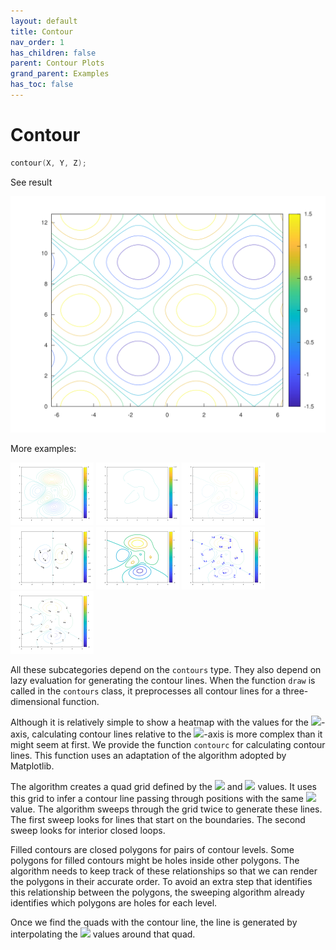 ```yaml
---
layout: default
title: Contour
nav_order: 1
has_children: false
parent: Contour Plots
grand_parent: Examples
has_toc: false
---
```

# Contour

```cpp
contour(X, Y, Z);
```


See result

[![example_contour_1](../contour_plots/contour/contour_1.svg)](https://github.com/alandefreitas/matplotplusplus/blob/master/examples/contour_plots/contour/contour_1.cpp)

More examples:
    
[![example_contour_2](../contour_plots/contour/contour_2_thumb.png)](https://github.com/alandefreitas/matplotplusplus/blob/master/examples/contour_plots/contour/contour_2.cpp)  [![example_contour_3](../contour_plots/contour/contour_3_thumb.png)](https://github.com/alandefreitas/matplotplusplus/blob/master/examples/contour_plots/contour/contour_3.cpp)  [![example_contour_4](../contour_plots/contour/contour_4_thumb.png)](https://github.com/alandefreitas/matplotplusplus/blob/master/examples/contour_plots/contour/contour_4.cpp)  [![example_contour_5](../contour_plots/contour/contour_5_thumb.png)](https://github.com/alandefreitas/matplotplusplus/blob/master/examples/contour_plots/contour/contour_5.cpp)  [![example_contour_6](../contour_plots/contour/contour_6_thumb.png)](https://github.com/alandefreitas/matplotplusplus/blob/master/examples/contour_plots/contour/contour_6.cpp)  [![example_contour_7](../contour_plots/contour/contour_7_thumb.png)](https://github.com/alandefreitas/matplotplusplus/blob/master/examples/contour_plots/contour/contour_7.cpp)  [![example_contour_8](../contour_plots/contour/contour_8_thumb.png)](https://github.com/alandefreitas/matplotplusplus/blob/master/examples/contour_plots/contour/contour_8.cpp)

  
All these subcategories depend on the `contours` type. They also depend on lazy evaluation for generating the contour lines. When the function `draw` is called in the `contours` class, it preprocesses all contour lines for a three-dimensional function.

Although it is relatively simple to show a heatmap with the values for the <img src="https://render.githubusercontent.com/render/math?math=z">-axis, calculating contour lines relative to the <img src="https://render.githubusercontent.com/render/math?math=yz">-axis is more complex than it might seem at first. We provide the function `contourc` for calculating contour lines. This function uses an adaptation of the algorithm adopted by Matplotlib.

The algorithm creates a quad grid defined by the <img src="https://render.githubusercontent.com/render/math?math=x"> and <img src="https://render.githubusercontent.com/render/math?math=y"> values. It uses this grid to infer a contour line passing through positions with the same <img src="https://render.githubusercontent.com/render/math?math=z"> value. The algorithm sweeps through the grid twice to generate these lines. The first sweep looks for lines that start on the boundaries. The second sweep looks for interior closed loops.

Filled contours are closed polygons for pairs of contour levels. Some polygons for filled contours might be holes inside other polygons. The algorithm needs to keep track of these relationships so that we can render the polygons in their accurate order. To avoid an extra step that identifies this relationship between the polygons, the sweeping algorithm already identifies which polygons are holes for each level.

Once we find the quads with the contour line, the line is generated by interpolating the <img src="https://render.githubusercontent.com/render/math?math=z"> values around that quad.
  



<!-- Generated with mdsplit: https://github.com/alandefreitas/mdsplit -->
